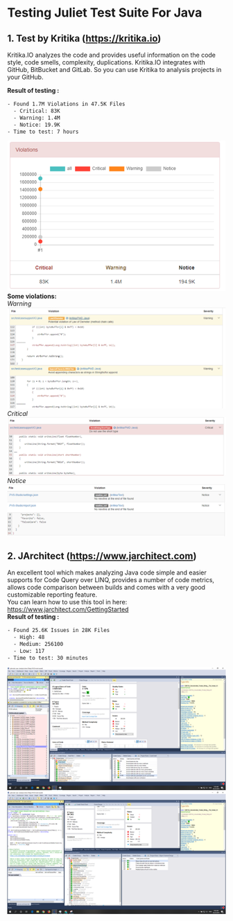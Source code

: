 # Testing Juliet Test Suite For Java
## 1. Test by Kritika (https://kritika.io)
Kritika.IO analyzes the code and provides useful information on the code style, code smells, complexity, duplications.
Kritika.IO integrates with GitHub, BitBucket and GitLab. So you can use Kritika to analysis projects in your GitHub.

**Result of testing :**
```
- Found 1.7M Violations in 47.5K Files
  - Critical: 83K
  - Warning: 1.4M
  - Notice: 19.9K
- Time to test: 7 hours
```
![result](/ResultKritika.PNG)  
**Some violations:**      
*Warning*  
![example1](/example1.PNG)  
*Critical*  
![example2](/example2.PNG)  
*Notice*  
![example3](/example3.PNG)  
## 2. JArchitect (https://www.jarchitect.com)
An excellent tool which makes analyzing Java code simple and easier supports for Code Query over LINQ, provides a number of code metrics, allows code comparison between builds and comes with a very good customizable reporting feature.  
You can learn how to use this tool in here: https://www.jarchitect.com/GettingStarted  
**Result of testing :**
```
- Found 25.6K Issues in 28K Files
  - High: 48
  - Medium: 256100
  - Low: 117
- Time to test: 30 minutes
```
![result](/ex1.PNG)   
![result2](/ex2.PNG)  

